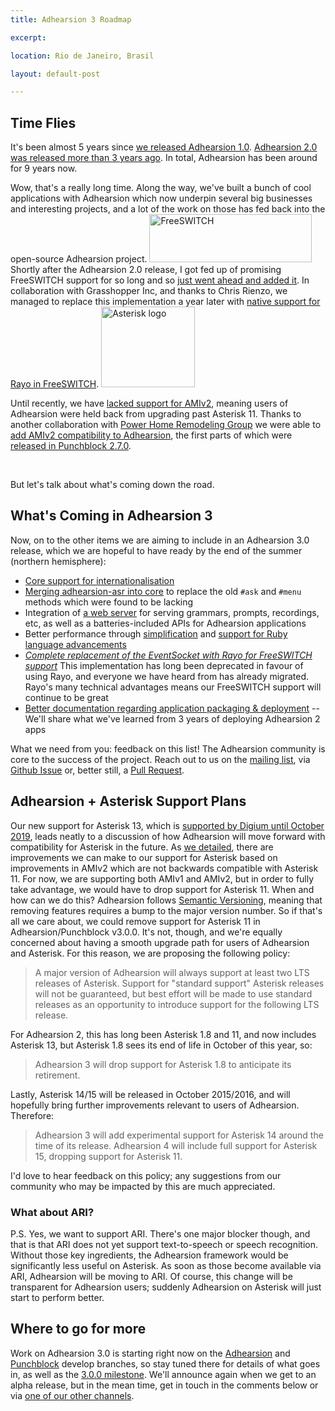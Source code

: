 ```yaml
---
title: Adhearsion 3 Roadmap

excerpt:

location: Rio de Janeiro, Brasil

layout: default-post

---
```


## Time Flies

It's been almost 5 years since [we released Adhearsion 1.0](https://mojolingo.com/blog/2010/adhearsion_1_0_now_showing/). [Adhearsion 2.0 was released more than 3 years ago](https://mojolingo.com/blog/2012/adhearsion-2-0-its-aliiiive/). In total, Adhearsion has been around for 9 years now.

 Wow, that's a really long time. Along the way, we've built a bunch of cool applications with Adhearsion which now underpin several big businesses and interesting projects, and a lot of the work on those has fed back into the open-source Adhearsion project. [<img src="https://mojolingo.com/wp-content/uploads/2015/06/FreeSWITCH.png" alt="FreeSWITCH" width="260" height="77" class="alignright size-full wp-image-2600" />](https://freeswitch.org) Shortly after the Adhearsion 2.0 release, I got fed up of promising FreeSWITCH support for so long and so [just went ahead and added it](https://mojolingo.com/blog/2012/adhearsion-and-freeswitch-its-about-time/). In collaboration with Grasshopper Inc, and thanks to Chris Rienzo, we managed to replace this implementation a year later with [native support for Rayo in FreeSWITCH](https://mojolingo.com/blog/2013/adhearsion-and-mod-rayo/). [<img src="https://mojolingo.com/wp-content/uploads/2013/02/asterisk_logo-e1361570669560-150x129.png" alt="Asterisk logo" width="150" height="129" class="alignright size-thumbnail wp-image-863" />](http://asterisk.org)

Until recently, we have [lacked support for AMIv2](https://mojolingo.com/blog/2013/asterisk-12-released/), meaning users of Adhearsion were held back from upgrading past Asterisk 11. Thanks to another collaboration with [Power Home Remodeling Group](https://powerhrg.com) we were able to [add AMIv2 compatibility to Adhearsion](https://mojolingo.com/blog/2015/adhearsion-compatible-asterisk-13), the first parts of which were [released in Punchblock 2.7.0](https://github.com/adhearsion/punchblock/blob/develop/CHANGELOG.md#v270---2015-06-09).

<br style="clear:both;">

But let's talk about what's coming down the road.

## What's Coming in Adhearsion 3

Now, on to the other items we are aiming to include in an Adhearsion 3.0 release, which we are hopeful to have ready by the end of the summer (northern hemisphere):

* [Core support for internationalisation](https://github.com/adhearsion/adhearsion/issues/361)
* [Merging adhearsion-asr into core](https://github.com/adhearsion/adhearsion/issues/428) to replace the old `#ask` and `#menu` methods which were found to be lacking
* Integration of [a web server](https://github.com/polysics/virginia) for serving grammars, prompts, recordings, etc, as well as a batteries-included APIs for Adhearsion applications
* Better performance through [simplification](https://github.com/adhearsion/punchblock/issues/199) and [support for Ruby language advancements](https://github.com/adhearsion/adhearsion/pull/552)
* [*Complete replacement of the EventSocket with Rayo for FreeSWITCH support*](https://github.com/adhearsion/punchblock/pull/201) This implementation has long been deprecated in favour of using Rayo, and everyone we have heard from has already migrated. Rayo's many technical advantages means our FreeSWITCH support will continue to be great
* [Better documentation regarding application packaging & deployment](https://github.com/adhearsion/adhearsion-website/pull/35) -- We'll share what we've learned from 3 years of deploying Adhearsion 2 apps

What we need from you: feedback on this list!  The Adhearsion community is core to the success of the project. Reach out to us on the [mailing list](https://groups.google.com/forum/#!forum/adhearsion), via [Github Issue](https://github.com/adhearsion/adhearsion/issues/new) or, better still, a [Pull Request](https://github.com/adhearsion/adhearsion).


## Adhearsion + Asterisk Support Plans

Our new support for Asterisk 13, which is [supported by Digium until October 2019](https://wiki.asterisk.org/wiki/display/AST/Asterisk+Versions), leads neatly to a discussion of how Adhearsion will move forward with compatibility for Asterisk in the future. As [we detailed](https://mojolingo.com/blog/2015/adhearsion-compatible-asterisk-13), there are improvements we can make to our support for Asterisk based on improvements in AMIv2 which are not backwards compatible with Asterisk 11. For now, we are supporting both AMIv1 and AMIv2, but in order to fully take advantage, we would have to drop support for Asterisk 11. When and how can we do this? Adhearsion follows [Semantic Versioning](http://semver.org/), meaning that removing features requires a bump to the major version number. So if that's all we care about, we could remove support for Asterisk 11 in Adhearsion/Punchblock v3.0.0. It's not, though, and we're equally concerned about having a smooth upgrade path for users of Adhearsion and Asterisk. For this reason, we are proposing the following policy:

> A major version of Adhearsion will always support at least two LTS releases of Asterisk. Support for "standard support" Asterisk releases will not be guaranteed, but best effort will be made to use standard releases as an opportunity to introduce support for the following LTS release.

For Adhearsion 2, this has long been Asterisk 1.8 and 11, and now includes Asterisk 13, but Asterisk 1.8 sees its end of life in October of this year, so:

> Adhearsion 3 will drop support for Asterisk 1.8 to anticipate its retirement.

Lastly, Asterisk 14/15 will be released in October 2015/2016, and will hopefully bring further improvements relevant to users of Adhearsion. Therefore:

> Adhearsion 3 will add experimental support for Asterisk 14 around the time of its release. Adhearsion 4 will include full support for Asterisk 15, dropping support for Asterisk 11.

I'd love to hear feedback on this policy; any suggestions from our community who may be impacted by this are much appreciated.

### What about ARI?

P.S.  Yes, we want to support ARI. There's one major blocker though, and that is that ARI does not yet support text-to-speech or speech recognition. Without those key ingredients, the Adhearsion framework would be significantly less useful on Asterisk. As soon as those become available via ARI, Adhearsion will be moving to ARI.  Of course, this change will be transparent for Adhearsion users; suddenly Adhearsion on Asterisk will just start to perform better.

## Where to go for more

Work on Adhearsion 3.0 is starting right now on the [Adhearsion](https://github.com/adhearsion/adhearsion/blob/develop/CHANGELOG.md#develop) and [Punchblock](https://github.com/adhearsion/punchblock/blob/develop/CHANGELOG.md#develop) develop branches, so stay tuned there for details of what goes in, as well as the [3.0.0 milestone](https://github.com/adhearsion/adhearsion/milestones/3.0.0). We'll announce again when we get to an alpha release, but in the mean time, get in touch in the comments below or via [one of our other channels](http://www.adhearsion.com/community).

